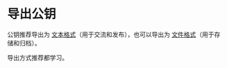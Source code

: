 # 导出公钥

公钥推荐导出为 [文本格式](exporting-public-key-text.md)（用于交流和发布），也可以导出为 [文件格式](exporting-public-key-file.md)（用于存储和归档）。

导出方式推荐都学习。